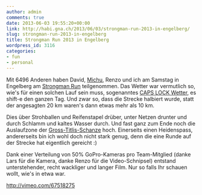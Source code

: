 ```yaml
---
author: admin
comments: true
date: 2013-06-03 19:55:20+00:00
link: http://habi.gna.ch/2013/06/03/strongman-run-2013-in-engelberg/
slug: strongman-run-2013-in-engelberg
title: Strongman Run 2013 in Engelberg
wordpress_id: 3116
categories:
- fun
- personal
---
```


Mit 6496 Anderen haben David, [Michu](http://michaelzwahlen.ch), Renzo und ich am Samstag in Engelberg am [Strongman Run](http://strongmanrun.ch/) teilgenommen.
Das Wetter war vermutlich so, wie's für einen solchen Lauf sein muss, sogenanntes [CAPS LOCK Wetter](https://www.google.ch/search?client=safari&rls=en&q=caps+lock+wetter&ie=UTF-8&oe=UTF-8&redir_esc=&ei=ufKsUdL5KIHBOKXGgdgD), es shift-e den ganzen Tag.
Und zwar so, dass die Strecke halbiert wurde, statt der angesagten 20 km waren's dann etwas mehr als 10 km.

Dies über Strohballen und Reifenstapel drüber, unter Netzen drunter und durch Schlamm und kaltes Wasser durch.
Und fast ganz zum Ende noch die Auslaufzone der [Gross-Titlis-Schanze](http://de.wikipedia.org/wiki/Gross-Titlis-Schanze) hoch.
Einerseits einen Heidenspass, andererseits bin ich wohl doch nicht stark genug, denn die eine Runde auf der Strecke hat eigentlich gereicht :)

Dank einer Verteilung von 50% GoPro-Kameras pro Team-Mitglied (danke Lars für die Kamera, danke Renzo für die Video-Schnipsel) entstand unterstehender, recht wackliger und langer Film.
Nur so falls Ihr schauen wollt, wie's in etwa war.

http://vimeo.com/67518275
